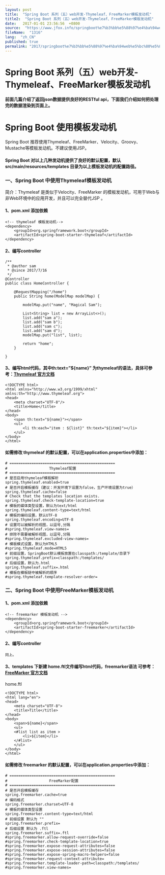 ```yaml
---
layout: post
title:  "Spring Boot 系列（五）web开发-Thymeleaf、FreeMarker模板发动机"
title2:  "Spring Boot 系列（五）web开发-Thymeleaf、FreeMarker模板发动机"
date:   2017-01-01 23:56:56  +0800
source:  "https://www.jfox.info/springboot%e7%b3%bb%e5%88%97%e4%ba%94web%e5%bc%80%e5%8f%91thymeleaffreemarker%e6%a8%a1%e6%9d%bf%e5%8f%91%e5%8a%a8%e6%9c%ba-2.html"
fileName:  "1316"
lang:  "zh_CN"
published: true
permalink: "2017/springboot%e7%b3%bb%e5%88%97%e4%ba%94web%e5%bc%80%e5%8f%91thymeleaffreemarker%e6%a8%a1%e6%9d%bf%e5%8f%91%e5%8a%a8%e6%9c%ba-2.html"
---
```


# Spring Boot 系列（五）web开发-Thymeleaf、FreeMarker模板发动机 


#### 前面几篇介绍了返回json数据提供良好的RESTful api，下面我们介绍如何把处理完的数据渲染到页面上。

# Spring Boot 使用模板发动机

Spring Boot 推荐使用Thymeleaf、FreeMarker、Velocity、Groovy、Mustache等模板发动机。不建议使用JSP。

#### Spring Boot 对以上几种发动机提供了良好的默认配置，默认 src/main/resources/templates 目录为以上模板发动机的配置路径。

### 一、Spring Boot 中使用Thymeleaf模板发动机

简介：Thymeleaf 是类似于Velocity、FreeMarker 的模板发动机，可用于Web与非Web环境中的应用开发，并且可以完全替代JSP 。

#### 1、pom.xml 添加依赖

    <!-- thymeleaf 模板发动机-->
    <dependency>
        <groupId>org.springframework.boot</groupId>
        <artifactId>spring-boot-starter-thymeleaf</artifactId>
    </dependency>

#### 2、编写controller

    /**
     * @author sam
     * @since 2017/7/16
     */
    @Controller
    public class HomeController {
    
        @RequestMapping("/home")
        public String home(ModelMap modelMap) {
    
            modelMap.put("name", "Magical Sam");
    
            List<String> list = new ArrayList<>();
            list.add("sam a");
            list.add("sam b");
            list.add("sam c");
            list.add("sam d");
            modelMap.put("list", list);
    
            return "home";
        }
    
    }
    

#### 3、编写html代码，其中th:text=”${name}” 为thymeleaf的语法，具体可参考：[Thymeleaf 官方文档](https://www.jfox.info/go.php?url=http://www.thymeleaf.org/doc/articles/standarddialect5minutes.html)

    <!DOCTYPE html>
    <html xmlns="http://www.w3.org/1999/xhtml" xmlns:th="http://www.thymeleaf.org">
    <head>
        <meta charset="UTF-8"/>
        <title>Home</title>
    </head>
    <body>
        <span th:text="${name}"></span>
        <ul>
            <li th:each="item : ${list}" th:text="${item}"></li>
        </ul>
    </body>
    </html>

#### 如需修改 thymeleaf 的默认配置，可以在application.properties中添加：

    # ================================================
    #                   Thymeleaf配置
    # ================================================
    # 是否启用thymeleaf模板解析
    spring.thymeleaf.enabled=true
    # 是否开启模板缓存（建议：开发环境下设置为false，生产环境设置为true）
    spring.thymeleaf.cache=false 
    # Check that the templates location exists.
    spring.thymeleaf.check-template-location=true 
    # 模板的媒体类型设置，默认为text/html
    spring.thymeleaf.content-type=text/html
    # 模板的编码设置，默认UTF-8
    spring.thymeleaf.encoding=UTF-8
    # 设置可以被解析的视图，以逗号,分隔
    #spring.thymeleaf.view-names=
    # 排除不需要被解析视图，以逗号,分隔
    #spring.thymeleaf.excluded-view-names=
    # 模板模式设置，默认为HTML5
    #spring.thymeleaf.mode=HTML5 
    # 前缀设置，SpringBoot默认模板放置在classpath:/template/目录下
    spring.thymeleaf.prefix=classpath:/templates/ 
    # 后缀设置，默认为.html
    spring.thymeleaf.suffix=.html
    # 模板在模板链中被解析的顺序
    #spring.thymeleaf.template-resolver-order=

### 二、Spring Boot 中使用FreeMarker模板发动机

#### 1、pom.xml 添加依赖

    <!-- freemarker 模板发动机 -->
    <dependency>
        <groupId>org.springframework.boot</groupId>
        <artifactId>spring-boot-starter-freemarker</artifactId>
    </dependency>

#### 2、编写controller

    同上。

#### 3、templates 下新建 home.ftl文件编写html代码，freemarker语法 可参考：[FreeMarker 官方文档](https://www.jfox.info/go.php?url=http://freemarker.org/docs/dgui_quickstart.html)
 
home.ftl 

    <!DOCTYPE html>
    <html lang="en">
    <head>
        <meta charset="UTF-8">
        <title>Title</title>
    </head>
    <body>
        <span>${name}</span>
        <ul>
        <#list list as item >
            <li>${item}</li>
        </#list>
        </ul>
    </body>
    </html>

#### 如需修改 freemarker 的默认配置，可以在application.properties中添加：

    # ================================================
    #                   FreeMarker配置
    # ================================================
    # 是否开启模板缓存
    spring.freemarker.cache=true
    # 编码格式
    spring.freemarker.charset=UTF-8
    # 模板的媒体类型设置
    spring.freemarker.content-type=text/html
    # 前缀设置 默认为 ""
    spring.freemarker.prefix=
    # 后缀设置 默认为 .ftl
    spring.freemarker.suffix=.ftl
    #spring.freemarker.allow-request-override=false
    #spring.freemarker.check-template-location=true
    #spring.freemarker.expose-request-attributes=false
    #spring.freemarker.expose-session-attributes=false
    #spring.freemarker.expose-spring-macro-helpers=false
    #spring.freemarker.request-context-attribute=
    #spring.freemarker.template-loader-path=classpath:/templates/
    #spring.freemarker.view-names=
